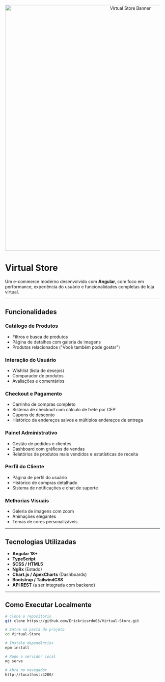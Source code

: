 <p align="center">
  <img src="https://raw.githubusercontent.com/Erickricardo03/Virtual-Store/main/assets/banner.png" alt="Virtual Store Banner" width="800"/>
</p>

#  Virtual Store

Um e-commerce moderno desenvolvido com **Angular**, com foco em performance, experiência do usuário e funcionalidades completas de loja virtual.

---

## Funcionalidades

###  Catálogo de Produtos
- Filtros e busca de produtos
- Página de detalhes com galeria de imagens
- Produtos relacionados ("Você também pode gostar")

 ### Interação do Usuário
- Wishlist (lista de desejos)
- Comparador de produtos
- Avaliações e comentários

###  Checkout e Pagamento
- Carrinho de compras completo
- Sistema de checkout com cálculo de frete por CEP
- Cupons de desconto
- Histórico de endereços salvos e múltiplos endereços de entrega

###  Painel Administrativo
- Gestão de pedidos e clientes
- Dashboard com gráficos de vendas
- Relatórios de produtos mais vendidos e estatísticas de receita

###  Perfil do Cliente
- Página de perfil do usuário
- Histórico de compras detalhado
- Sistema de notificações e chat de suporte

###  Melhorias Visuais
- Galeria de imagens com zoom
- Animações elegantes
- Temas de cores personalizáveis

---

##  Tecnologias Utilizadas

- **Angular 18+**
- **TypeScript**
- **SCSS / HTML5**
- **NgRx** (Estado)
- **Chart.js / ApexCharts** (Dashboards)
- **Bootstrap / TailwindCSS**
- **API REST** (a ser integrada com backend)

---

##  Como Executar Localmente

```bash
# Clone o repositório
git clone https://github.com/Erickricardo03/Virtual-Store.git

# Entre na pasta do projeto
cd Virtual-Store

# Instale dependências
npm install

# Rode o servidor local
ng serve

# Abra no navegador
http://localhost:4200/


 

